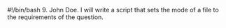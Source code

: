#!/bin/bash
9. John Doe. I will write a script that sets the mode of a file to the requirements of the question.
